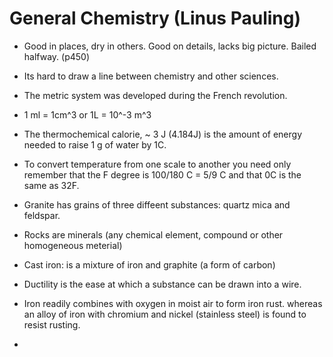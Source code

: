 # General Chemistry (Linus Pauling)

- Good in places, dry in others. Good on details, lacks big picture. Bailed halfway. (p450)

- Its hard to draw a line between chemistry and other sciences.

- The metric system was developed during the French revolution.

- 1 ml = 1cm^3 or 1L = 10^-3 m^3

- The thermochemical calorie, ~ 3 J (4.184J) is the amount of energy needed to raise 1 g of water by 1C.

- To convert temperature from one scale to another you need only remember that the F degree is 100/180 C = 5/9 C and that 0C is the same as 32F.

- Granite has grains of three diffeent substances: quartz mica and feldspar.

- Rocks are minerals (any chemical element, compound or other homogeneous meterial)

- Cast iron: is a mixture of iron and graphite (a form of carbon)

- Ductility is the ease at which a substance can be drawn into a wire.

- Iron readily combines with oxygen in moist air to form iron rust. whereas an alloy of iron with chromium and nickel (stainless steel) is found to resist rusting.

- 
